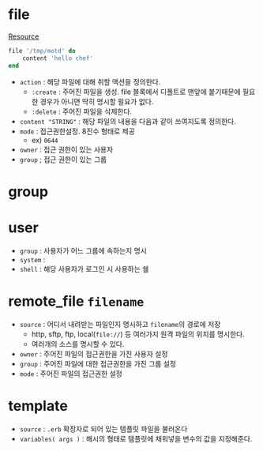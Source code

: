 # file

[Resource](https://docs.chef.io/resource_file.html)

```ruby
file '/tmp/motd' do
    content 'hello chef'
end
```

* `action` : 해당 파일에 대해 취할 액션을 정의한다.
    * `:create` : 주어진 파일을 생성. file 블록에서 디폴트로 맨앞에 붙기때문에 필요한 경우가 아니면 딱히 명시할 필요가 없다.
    * `:delete` : 주어진 파일을 삭제한다.
* `content "STRING"` : 해당 파일의 내용을 다음과 같이 쓰여지도록 정의한다.
* `mode` : 접근권한설정. 8진수 형태로 제공 
    * ex) `0644`
* `owner` : 접근 권한이 있는 사용자
* `group` ; 접근 권한이 있는 그룹

# group


# user
* `group` : 사용자가 어느 그룹에 속하는지 명시
* `system` : 
* `shell` : 해당 사용자가 로그인 시 사용하는 쉘


# remote_file `filename`
* `source` : 어디서 내려받는 파일인지 명시하고 `filename`의 경로에 저장
    * http, sftp, ftp, local(`file://`) 등 여러가지 원격 파일의 위치를 명시한다.
    * 여러개의 소스를 명시할 수 있다.
* `owner` : 주어진 파일의 접근권한을 가진 사용자 설정
* `group` : 주어진 파일에 대한 접근권한을 가진 그룹 설정
* `mode` : 주어진 파일의 접근권한 설정

# template
* `source` : `.erb` 확장자로 되어 있는 템플릿 파일을 불러온다
* `variables( args )` : 해시의 형태로 템플릿에 채워넣을 변수의 값을 지정해준다. 